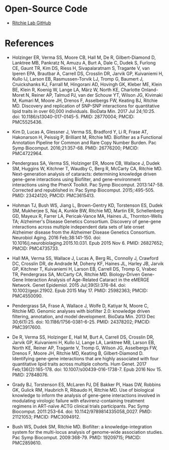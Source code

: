 # Open-Source Code
* [Ritchie Lab GitHub](https://github.com/RitchieLab/biofilter)


# References

* Holzinger ER, Verma SS, Moore CB, Hall M, De R, Gilbert-Diamond D, Lanktree MB, Pankratz N, Amuzu A, Burt A, Dale C, Dudek S, Furlong CE, Gaunt TR, Kim DS, Riess H, Sivapalaratnam S, Tragante V, van Iperen EPA, Brautbar A, Carrell DS, Crosslin DR, Jarvik GP, Kuivaniemi H, Kullo IJ, Larson EB, Rasmussen-Torvik LJ, Tromp G, Baumert J, Cruickshanks KJ, Farrall M, Hingorani AD, Hovingh GK, Kleber ME, Klein BE, Klein R, Koenig W, Lange LA, Mӓrz W, North KE, Charlotte Onland-Moret N, Reiner AP, Talmud PJ, van der Schouw YT, Wilson JG, Kivimaki M, Kumari M, Moore JH, Drenos F, Asselbergs FW, Keating BJ, Ritchie MD. Discovery and replication of SNP-SNP interactions for quantitative lipid traits in over 60,000 individuals. BioData Min. 2017 Jul 24;10:25. doi: 10.1186/s13040-017-0145-5. PMID: 28770004; PMCID: PMC5525436.

* Kim D, Lucas A, Glessner J, Verma SS, Bradford Y, Li R, Frase AT, Hakonarson H, Peissig P, Brilliant M, Ritchie MD. Biofilter as a Functional Annotation Pipeline for Common and Rare Copy Number Burden. Pac Symp Biocomput. 2016;21:357-68. PMID: 26776200; PMCID: PMC4722964.

* Pendergrass SA, Verma SS, Holzinger ER, Moore CB, Wallace J, Dudek SM, Huggins W, Kitchner T, Waudby C, Berg R, McCarty CA, Ritchie MD. Next-generation analysis of cataracts: determining knowledge driven gene-gene interactions using Biofilter, and gene-environment interactions using the PhenX Toolkit. Pac Symp Biocomput. 2013:147-58. Corrected and republished in: Pac Symp Biocomput. 2015;:495-505. PMID: 23424120; PMCID: PMC3615413.

* Hohman TJ, Bush WS, Jiang L, Brown-Gentry KD, Torstenson ES, Dudek SM, Mukherjee S, Naj A, Kunkle BW, Ritchie MD, Martin ER, Schellenberg GD, Mayeux R, Farrer LA, Pericak-Vance MA, Haines JL, Thornton-Wells TA; Alzheimer's Disease Genetics Consortium. Discovery of gene-gene interactions across multiple independent data sets of late onset Alzheimer disease from the Alzheimer Disease Genetics Consortium. Neurobiol Aging. 2016 Feb;38:141-150. doi: 10.1016/j.neurobiolaging.2015.10.031. Epub 2015 Nov 6. PMID: 26827652; PMCID: PMC4735733.

* Hall MA, Verma SS, Wallace J, Lucas A, Berg RL, Connolly J, Crawford DC, Crosslin DR, de Andrade M, Doheny KF, Haines JL, Harley JB, Jarvik GP, Kitchner T, Kuivaniemi H, Larson EB, Carrell DS, Tromp G, Vrabec TR, Pendergrass SA, McCarty CA, Ritchie MD. Biology-Driven Gene-Gene Interaction Analysis of Age-Related Cataract in the eMERGE Network. Genet Epidemiol. 2015 Jul;39(5):376-84. doi: 10.1002/gepi.21902. Epub 2015 May 17. PMID: 25982363; PMCID: PMC4550090.

* Pendergrass SA, Frase A, Wallace J, Wolfe D, Katiyar N, Moore C, Ritchie MD. Genomic analyses with biofilter 2.0: knowledge driven filtering, annotation, and model development. BioData Min. 2013 Dec 30;6(1):25. doi: 10.1186/1756-0381-6-25. PMID: 24378202; PMCID: PMC3917600.

* De R, Verma SS, Holzinger E, Hall M, Burt A, Carrell DS, Crosslin DR, Jarvik GP, Kuivaniemi H, Kullo IJ, Lange LA, Lanktree MB, Larson EB, North KE, Reiner AP, Tragante V, Tromp G, Wilson JG, Asselbergs FW, Drenos F, Moore JH, Ritchie MD, Keating B, Gilbert-Diamond D. Identifying gene-gene interactions that are highly associated with four quantitative lipid traits across multiple cohorts. Hum Genet. 2017 Feb;136(2):165-178. doi: 10.1007/s00439-016-1738-7. Epub 2016 Nov 15. PMID: 27848076.

* Grady BJ, Torstenson ES, McLaren PJ, DE Bakker PI, Haas DW, Robbins GK, Gulick RM, Haubrich R, Ribaudo H, Ritchie MD. Use of biological knowledge to inform the analysis of gene-gene interactions involved in modulating virologic failure with efavirenz-containing treatment regimens in ART-naïve ACTG clinical trials participants. Pac Symp Biocomput. 2011:253-64. doi: 10.1142/9789814335058_0027. PMID: 21121053; PMCID: PMC3094912.

* Bush WS, Dudek SM, Ritchie MD. Biofilter: a knowledge-integration system for the multi-locus analysis of genome-wide association studies. Pac Symp Biocomput. 2009:368-79. PMID: 19209715; PMCID: PMC2859610.
